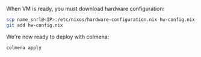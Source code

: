 When VM is ready, you must download hardware configuration:
```bash
scp name_snrl@<IP>:/etc/nixos/hardware-configuration.nix hw-config.nix
git add hw-config.nix
```
We're now ready to deploy with colmena:
```bash
colmena apply
```
